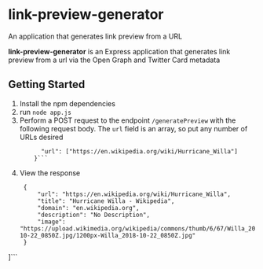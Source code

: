 # link-preview-generator
An application that generates link preview from a URL


**link-preview-generator** is an Express application that generates link preview from a url via the Open Graph and Twitter Card metadata

## Getting Started
1. Install the npm dependencies
2.  run ```node app.js```
3.  Perform  a POST request to the endpoint ```/generatePreview``` with the following request body. The ```url``` field is an array, so put any number of URLs desired
    ```{
          "url": ["https://en.wikipedia.org/wiki/Hurricane_Willa"]
        }```
4. View the response
   ```[
	{
		"url": "https://en.wikipedia.org/wiki/Hurricane_Willa",
		"title": "Hurricane Willa - Wikipedia",
		"domain": "en.wikipedia.org",
		"description": "No Description",
		"image": "https://upload.wikimedia.org/wikipedia/commons/thumb/6/67/Willa_2018-10-22_0850Z.jpg/1200px-Willa_2018-10-22_0850Z.jpg"
	}
]```
   
